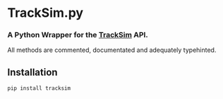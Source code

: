 # TrackSim.py
### A Python Wrapper for the [TrackSim] API.

All methods are commented, documentated and adequately typehinted.

## Installation

```sh
pip install tracksim
```

<!-- Links -->
[TrackSim]: https://tracksim.app
